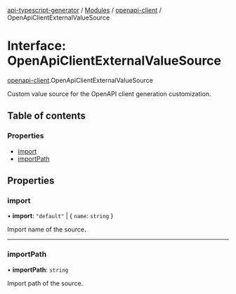 [api-typescript-generator](../../README.md) / [Modules](../modules.md) / [openapi-client](../modules/openapi_client.md) / OpenApiClientExternalValueSource

# Interface: OpenApiClientExternalValueSource

[openapi-client](../modules/openapi_client.md).OpenApiClientExternalValueSource

Custom value source for the OpenAPI client generation customization.

## Table of contents

### Properties

- [import](openapi_client.OpenApiClientExternalValueSource.md#import)
- [importPath](openapi_client.OpenApiClientExternalValueSource.md#importpath)

## Properties

### import

• **import**: ``"default"`` \| \{ `name`: `string`  }

Import name of the source.

___

### importPath

• **importPath**: `string`

Import path of the source.
